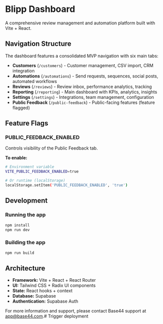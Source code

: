 # Blipp Dashboard

A comprehensive review management and automation platform built with Vite + React.

## Navigation Structure

The dashboard features a consolidated MVP navigation with six main tabs:

- **Customers** (`/customers`) - Customer management, CSV import, CRM integration
- **Automations** (`/automations`) - Send requests, sequences, social posts, automated workflows  
- **Reviews** (`/reviews`) - Review inbox, performance analytics, tracking
- **Reporting** (`/reporting`) - Main dashboard with KPIs, analytics, insights
- **Settings** (`/settings`) - Integrations, team management, configuration
- **Public Feedback** (`/public-feedback`) - Public-facing features (feature flagged)

## Feature Flags

### PUBLIC_FEEDBACK_ENABLED
Controls visibility of the Public Feedback tab.

**To enable:**
```bash
# Environment variable
VITE_PUBLIC_FEEDBACK_ENABLED=true

# Or runtime (localStorage)
localStorage.setItem('PUBLIC_FEEDBACK_ENABLED', 'true')
```

## Development

### Running the app

```bash
npm install
npm run dev
```

### Building the app

```bash
npm run build
```


## Architecture

- **Framework:** Vite + React + React Router
- **UI:** Tailwind CSS + Radix UI components
- **State:** React hooks + context
- **Database:** Supabase
- **Authentication:** Supabase Auth

For more information and support, please contact Base44 support at app@base44.com.#   T r i g g e r   d e p l o y m e n t  
 